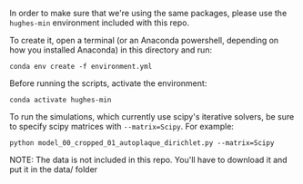 In order to make sure that we're using the same packages, please use the `hughes-min` environment included with this repo. 

To create it, open a terminal (or an Anaconda powershell, depending on how you installed Anaconda) in this directory and run:

`conda env create -f environment.yml`

Before running the scripts, activate the environment:

`conda activate hughes-min`

To run the simulations, which currently use scipy's iterative solvers, be sure to specify scipy matrices with `--matrix=Scipy`. For example:

`python model_00_cropped_01_autoplaque_dirichlet.py --matrix=Scipy`

NOTE: The data is not included in this repo. You'll have to download it and put it in the data/ folder
